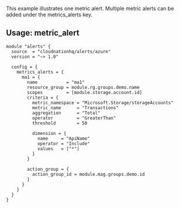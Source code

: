 This example illustrates one metric alert. Multiple metric alerts can be added under the metrics_alerts key.

## Usage: metric_alert

```hcl
module "alerts" {
  source  = "cloudnationhq/alerts/azure"
  version = "~> 1.0"

  config = {
    metrics_alerts = {
      ma1 = {
        name           = "ma1"
        resource_group = module.rg.groups.demo.name
        scopes         = [module.storage.account.id]
        criteria = {
          metric_namespace = "Microsoft.Storage/storageAccounts"
          metric_name      = "Transactions"
          aggregation      = "Total"
          operator         = "GreaterThan"
          threshold        = 50

          dimension = {
            name     = "ApiName"
            operator = "Include"
            values   = ["*"]
          }
        }

        action_group = {
          action_group_id = module.mag.groups.demo.id
        }
      }
    }
  }
}
```